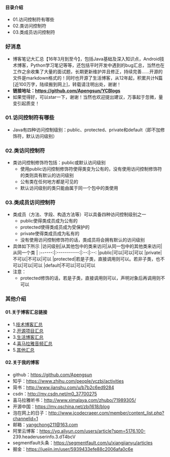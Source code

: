 #### 目录介绍
- 01.访问控制符有哪些
- 02.类访问控制符
- 03.类成员访问控制符




### 好消息
- 博客笔记大汇总【16年3月到至今】，包括Java基础及深入知识点，Android技术博客，Python学习笔记等等，还包括平时开发中遇到的bug汇总，当然也在工作之余收集了大量的面试题，长期更新维护并且修正，持续完善……开源的文件是markdown格式的！同时也开源了生活博客，从12年起，积累共计N篇[近100万字，陆续搬到网上]，转载请注明出处，谢谢！
- **链接地址：https://github.com/Apengsun/YCBlogs**
- 如果觉得好，可以star一下，谢谢！当然也欢迎提出建议，万事起于忽微，量变引起质变！



### 01.访问控制符有哪些
- Java有四种访问控制级别：public、protected、private和default（即不加修饰符，默认访问级别）



### 02.类访问控制符
- 类访问控制修饰符包括：public或默认访问级别
    - 使用public访问控制修饰符使得类变为公有的，没有使用访问控制修饰符的类则具有默认的访问级别
    - 公有类在任何地方都是可见的
    - 默认访问级别的类只能由属于同一个包中的类使用





### 03.类成员访问控制符
- 类成员（方法、字段、构造方法等）可以具备四种访问控制级别之一
    - public使得类成员成为公有的
    - protected使得类成员成为受保护的
    - private使得类成员成为私有的
    - 没有使用访问控制修饰符的话，类成员将会拥有默认的访问级别
- 具体如下所示
    |访问级别|从其他包中的类来访问|从同一包中的其他类来访问|从同一个类
    | :------:|:-----------:|:--:|:--:
    |public|可以|可以|可以
    |private|不可以|不可以|可以
    |protected|若是子类，直接调用则可以。若非子类，也不可以|可以|可以
    |default|不可以|可以|可以
- 注意：
    - protected修饰的话，若是子类，直接调用则可以，声明对象后再调用则不可以




### 其他介绍
#### 01.关于博客汇总链接
- 1.[技术博客汇总](https://www.jianshu.com/p/614cb839182c)
- 2.[开源项目汇总](https://blog.csdn.net/m0_37700275/article/details/80863574)
- 3.[生活博客汇总](https://blog.csdn.net/m0_37700275/article/details/79832978)
- 4.[喜马拉雅音频汇总](https://www.jianshu.com/p/f665de16d1eb)
- 5.[其他汇总](https://www.jianshu.com/p/53017c3fc75d)



#### 02.关于我的博客
- github：https://github.com/Apengsun
- 知乎：https://www.zhihu.com/people/yczbj/activities
- 简书：http://www.jianshu.com/u/b7b2c6ed9284
- csdn：http://my.csdn.net/m0_37700275
- 喜马拉雅听书：http://www.ximalaya.com/zhubo/71989305/
- 开源中国：https://my.oschina.net/zbj1618/blog
- 泡在网上的日子：http://www.jcodecraeer.com/member/content_list.php?channelid=1
- 邮箱：yangchong211@163.com
- 阿里云博客：https://yq.aliyun.com/users/article?spm=5176.100- 239.headeruserinfo.3.dT4bcV
- segmentfault头条：https://segmentfault.com/u/xiangjianyu/articles
- 掘金：https://juejin.im/user/5939433efe88c2006afa0c6e











